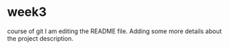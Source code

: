 # week3
course of git
I am editing the README file. Adding some more details about the project description.
